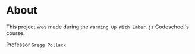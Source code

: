 # About
This project was made during the `Warming Up With Ember.js` Codeschool's course. 

Professor `Gregg Pollack`
